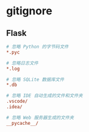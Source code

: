 # gitignore

## Flask

```ini
# 忽略 Python 的字节码文件
*.pyc

# 忽略日志文件
*.log

# 忽略 SQLite 数据库文件
*.db

# 忽略 IDE 自动生成的文件和文件夹
.vscode/
.idea/

# 忽略 Web 服务器生成的文件夹
__pycache__/
```
